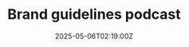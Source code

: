 ---
title: Brand guidelines podcast
linkTitle: 'Brand guidelines podcast '
date: '2025-05-06T02:19:00Z'
weight: 1
description: No content
draft: false
ref: brand-guidelines-podcast
---